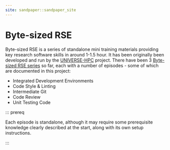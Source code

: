 ```yaml
---
site: sandpaper::sandpaper_site
---
```


# Byte-sized RSE

Byte-sized RSE is a series of standalone mini training materials providing key research software skills in around 1-1.5 hour. It has been originally been developed and run by the [UNIVERSE-HPC](https://www.universe-hpc.ac.uk/) project. There have been 3 [Byte-sized RSE series](https://www.universe-hpc.ac.uk/events/byte-sized-rse/) so far, each with a number of episodes - some of which are documented in this project:

- Integrated Development Environments
- Code Style & Linting
- Intermediate Git
- Code Review
- Unit Testing Code

::: prereq

Each episode is standalone, although it may require some prerequisite knowledge clearly described at the start, along with its own setup instructions.

:::

